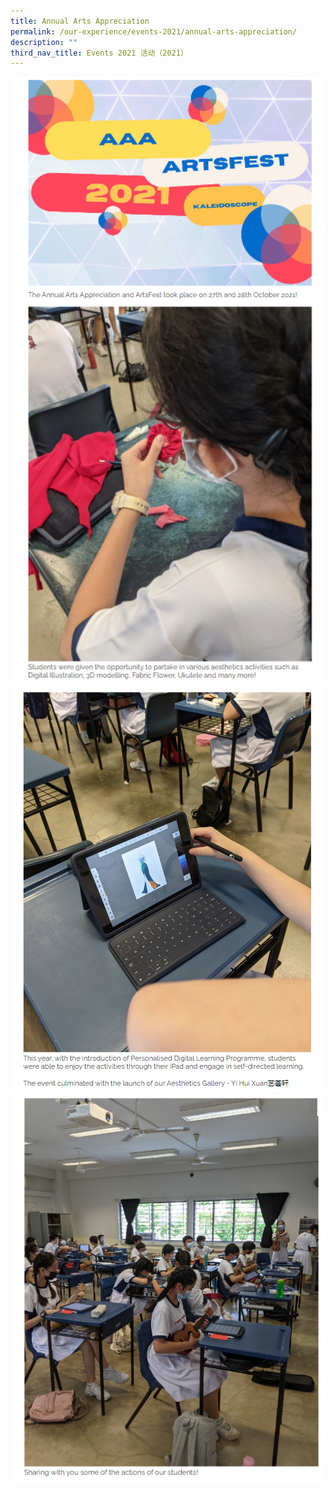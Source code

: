 ```yaml
---
title: Annual Arts Appreciation
permalink: /our-experience/events-2021/annual-arts-appreciation/
description: ""
third_nav_title: Events 2021 活动（2021）
---
```



<img src="/images/aaa1.png" 
         style="width:600px"
	/>
<br>
<img src="/images/aaa2.png" 
         style="width:600px"
	/>
<br>
<img src="/images/aaa3.png" 
         style="width:600px"
	/>
<br>
